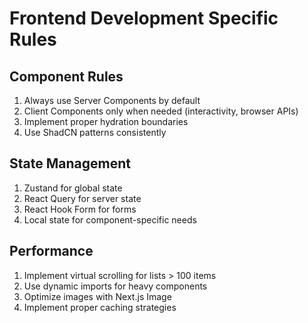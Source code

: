 # Frontend Development Specific Rules

## Component Rules
1. Always use Server Components by default
2. Client Components only when needed (interactivity, browser APIs)
3. Implement proper hydration boundaries
4. Use ShadCN patterns consistently

## State Management
1. Zustand for global state
2. React Query for server state
3. React Hook Form for forms
4. Local state for component-specific needs

## Performance
1. Implement virtual scrolling for lists > 100 items
2. Use dynamic imports for heavy components
3. Optimize images with Next.js Image
4. Implement proper caching strategies